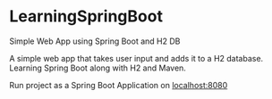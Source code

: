 # LearningSpringBoot
Simple Web App using Spring Boot and H2 DB

A simple web app that takes user input and adds it to a H2 database. Learning Spring Boot along with H2 and Maven.

Run project as a Spring Boot Application on [localhost:8080](https://localhost:8080)
